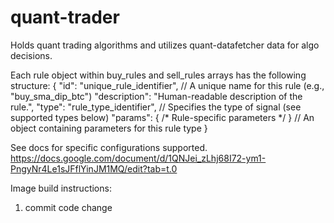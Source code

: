 # quant-trader
Holds quant trading algorithms and utilizes quant-datafetcher data for algo decisions.

Each rule object within buy_rules and sell_rules arrays has the following structure:
{
"id": "unique_rule_identifier",       // A unique name for this rule (e.g., "buy_sma_dip_btc")
"description": "Human-readable description of the rule.",
"type": "rule_type_identifier",       // Specifies the type of signal (see supported types below)
"params": { /* Rule-specific parameters */ } // An object containing parameters for this rule type
}

See docs for specific configurations supported.
https://docs.google.com/document/d/1QNJei_zLhj68I72-ym1-PngyNr4Le1sJFflYinJM1MQ/edit?tab=t.0



Image build instructions:
1) commit code change